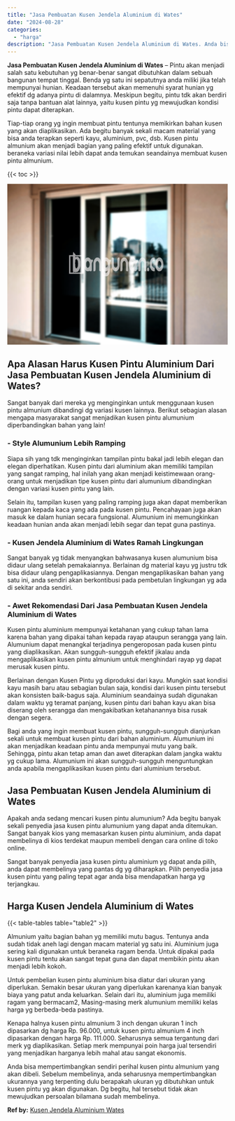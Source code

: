 ```yaml
---
title: "Jasa Pembuatan Kusen Jendela Aluminium di Wates"
date: "2024-08-28"
categories: 
  - "harga"
description: "Jasa Pembuatan Kusen Jendela Aluminium di Wates. Anda bisa mempertimbangkan sendiri perihal kusen pintu almunium yang akan dibeli. Sebelum membelinya, anda s..."
---
```


**Jasa Pembuatan Kusen Jendela Aluminium di Wates** – Pintu akan menjadi salah satu kebutuhan yg benar-benar sangat dibutuhkan dalam sebuah bangunan tempat tinggal. Benda yg satu ini sepatutnya anda miliki jika telah mempunyai hunian. Keadaan tersebut akan memenuhi syarat hunian yg efektif dg adanya pintu di dalamnya. Meskipun begitu, pintu tdk akan berdiri saja tanpa bantuan alat lainnya, yaitu kusen pintu yg mewujudkan kondisi pintu dapat diterapkan.

Tiap-tiap orang yg ingin membuat pintu tentunya memikirkan bahan kusen yang akan diaplikasikan. Ada begitu banyak sekali macam material yang bisa anda terapkan seperti kayu, aluminium, pvc, dsb. Kusen pintu almunium akan menjadi bagian yang paling efektif untuk digunakan. beraneka variasi nilai lebih dapat anda temukan seandainya membuat kusen pintu almunium.

{{< toc >}}

![Jasa Pembuatan Kusen Jendela Aluminium di Wates](/images/harga-kusen-jendela-alumunium-18.png)

## Apa Alasan Harus Kusen Pintu Aluminium Dari Jasa Pembuatan Kusen Jendela Aluminium di Wates?

Sangat banyak dari mereka yg menginginkan untuk menggunaan kusen pintu almunium dibandingi dg variasi kusen lainnya. Berikut sebagian alasan mengapa masyarakat sangat menjadikan kusen pintu alumunium diperbandingkan bahan yang lain!

### \- Style Alumunium Lebih Ramping

Siapa sih yang tdk menginginkan tampilan pintu bakal jadi lebih elegan dan elegan diperhatikan. Kusen pintu dari aluminium akan memiliki tampilan yang sangat ramping, hal inilah yang akan menjadi keistimewaan orang-orang untuk menjadikan tipe kusen pintu dari alumunium dibandingkan dengan variasi kusen pintu yang lain.

Selain itu, tampilan kusen yang paling ramping juga akan dapat memberikan ruangan kepada kaca yang ada pada kusen pintu. Pencahayaan juga akan masuk ke dalam hunian secara fungsional. Alumunium ini memungkinkan keadaan hunian anda akan menjadi lebih segar dan tepat guna pastinya.

### \- Kusen Jendela Aluminium di Wates Ramah Lingkungan

Sangat banyak yg tidak menyangkan bahwasanya kusen alumunium bisa didaur ulang setelah pemakaiannya. Berlainan dg material kayu yg justru tdk bisa didaur ulang pengaplikasiannya. Dengan mengaplikasikan bahan yang satu ini, anda sendiri akan berkontibusi pada pembetulan lingkungan yg ada di sekitar anda sendiri.

### \- Awet Rekomendasi Dari Jasa Pembuatan Kusen Jendela Aluminium di Wates

Kusen pintu aluminium mempunyai ketahanan yang cukup tahan lama karena bahan yang dipakai tahan kepada rayap ataupun serangga yang lain. Alumunium dapat menangkal terjadinya pengeroposan pada kusen pintu yang diaplikasikan. Akan sungguh-sungguh efektif jikalau anda mengaplikasikan kusen pintu almunium untuk menghindari rayap yg dapat merusak kusen pintu.

Berlainan dengan Kusen Pintu yg diproduksi dari kayu. Mungkin saat kondisi kayu masih baru atau sebagian bulan saja, kondisi dari kusen pintu tersebut akan konsisten baik-bagus saja. Aluminium seandainya sudah digunakan dalam waktu yg teramat panjang, kusen pintu dari bahan kayu akan bisa diserang oleh serangga dan mengakibatkan ketahanannya bisa rusak dengan segera.

Bagi anda yang ingin membuat kusen pintu, sungguh-sungguh dianjurkan sekali untuk membuat kusen pintu dari bahan aluminium. Alumunium ini akan menjadikan keadaan pintu anda mempunyai mutu yang baik. Sehingga, pintu akan tetap aman dan awet diterapkan dalam jangka waktu yg cukup lama. Alumunium ini akan sungguh-sungguh menguntungkan anda apabila mengaplikasikan kusen pintu dari aluminium tersebut.

## Jasa Pembuatan Kusen Jendela Aluminium di Wates

Apakah anda sedang mencari kusen pintu alumunium? Ada begitu banyak sekali penyedia jasa kusen pintu alumunium yang dapat anda ditemukan. Sangat banyak kios yang memasarkan kusen pintu aluminium, anda dapat membelinya di kios terdekat maupun membeli dengan cara online di toko online.

Sangat banyak penyedia jasa kusen pintu aluminium yg dapat anda pilih, anda dapat membelinya yang pantas dg yg diharapkan. Pilih penyedia jasa kusen pintu yang paling tepat agar anda bisa mendapatkan harga yg terjangkau.

## Harga Kusen Jendela Aluminium di Wates

{{< table-tables table="table2" >}}

Almunium yaitu bagian bahan yg memiliki mutu bagus. Tentunya anda sudah tidak aneh lagi dengan macam material yg satu ini. Aluminium juga sering kali digunakan untuk beraneka ragam benda. Untuk dipakai pada kusen pintu tentu akan sangat tepat guna dan dapat membikin pintu akan menjadi lebih kokoh.

Untuk pembelian kusen pintu aluminium bisa diatur dari ukuran yang diperlukan. Semakin besar ukuran yang diperlukan karenanya kian banyak biaya yang patut anda keluarkan. Selain dari itu, aluminium juga memiliki ragam yang bermacam2, Masing-masing merk alumunium memiliki kelas harga yg berbeda-beda pastinya.

Kenapa halnya kusen pintu almunium 3 inch dengan ukuran 1 inch dipasarkan dg harga Rp. 96.000, untuk kusen pintu almunium 4 inch dipasarkan dengan harga Rp. 111.000. Seharusnya semua tergantung dari merk yg diaplikasikan. Setiap merk mempunyai poin harga jual tersendiri yang menjadikan harganya lebih mahal atau sangat ekonomis.

Anda bisa mempertimbangkan sendiri perihal kusen pintu almunium yang akan dibeli. Sebelum membelinya, anda seharusnya mempertimbangkan ukurannya yang terpenting dulu berapakah ukuran yg dibutuhkan untuk kusen pintu yg akan digunakan. Dg begitu, hal tersebut tidak akan mewujudkan persoalan bilamana sudah membelinya.

**Ref by:** [Kusen Jendela Aluminium Wates](https://id.wikipedia.org/wiki/Kusen)
